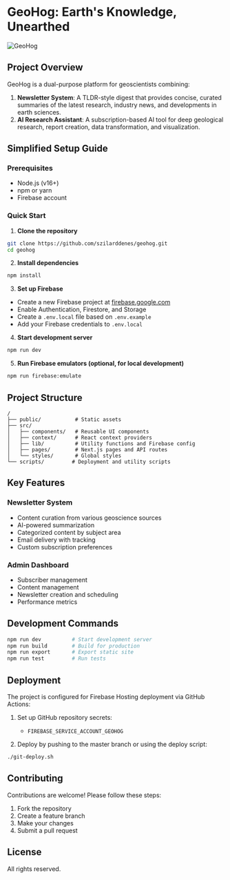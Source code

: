 # GeoHog: Earth's Knowledge, Unearthed

![GeoHog](https://github.com/szilarddenes/geohog/assets/57998732/logo.png)

## Project Overview

GeoHog is a dual-purpose platform for geoscientists combining:

1. **Newsletter System**: A TLDR-style digest that provides concise, curated summaries of the latest research, industry news, and developments in earth sciences.
2. **AI Research Assistant**: A subscription-based AI tool for deep geological research, report creation, data transformation, and visualization.

## Simplified Setup Guide

### Prerequisites

- Node.js (v16+)
- npm or yarn
- Firebase account

### Quick Start

1. **Clone the repository**

```bash
git clone https://github.com/szilarddenes/geohog.git
cd geohog
```

2. **Install dependencies**

```bash
npm install
```

3. **Set up Firebase**

- Create a new Firebase project at [firebase.google.com](https://firebase.google.com)
- Enable Authentication, Firestore, and Storage
- Create a `.env.local` file based on `.env.example`
- Add your Firebase credentials to `.env.local`

4. **Start development server**

```bash
npm run dev
```

5. **Run Firebase emulators (optional, for local development)**

```bash
npm run firebase:emulate
```

## Project Structure

```
/
├── public/           # Static assets
├── src/
│   ├── components/   # Reusable UI components
│   ├── context/      # React context providers
│   ├── lib/          # Utility functions and Firebase config
│   ├── pages/        # Next.js pages and API routes
│   └── styles/       # Global styles
└── scripts/         # Deployment and utility scripts
```

## Key Features

### Newsletter System

- Content curation from various geoscience sources
- AI-powered summarization
- Categorized content by subject area
- Email delivery with tracking
- Custom subscription preferences

### Admin Dashboard

- Subscriber management
- Content management
- Newsletter creation and scheduling
- Performance metrics

## Development Commands

```bash
npm run dev          # Start development server
npm run build        # Build for production
npm run export       # Export static site
npm run test         # Run tests
```

## Deployment

The project is configured for Firebase Hosting deployment via GitHub Actions:

1. Set up GitHub repository secrets:
   - `FIREBASE_SERVICE_ACCOUNT_GEOHOG`

2. Deploy by pushing to the master branch or using the deploy script:

```bash
./git-deploy.sh
```

## Contributing

Contributions are welcome! Please follow these steps:

1. Fork the repository
2. Create a feature branch
3. Make your changes
4. Submit a pull request

## License

All rights reserved.
